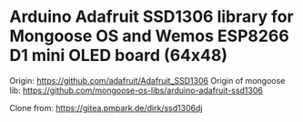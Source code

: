 # Arduino Adafruit SSD1306 library for Mongoose OS and Wemos ESP8266 D1 mini OLED board (64x48)
Origin: https://github.com/adafruit/Adafruit_SSD1306
Origin of mongoose lib: https://github.com/mongoose-os-libs/arduino-adafruit-ssd1306

Clone from: https://gitea.pmpark.de/dirk/ssd1306dj

